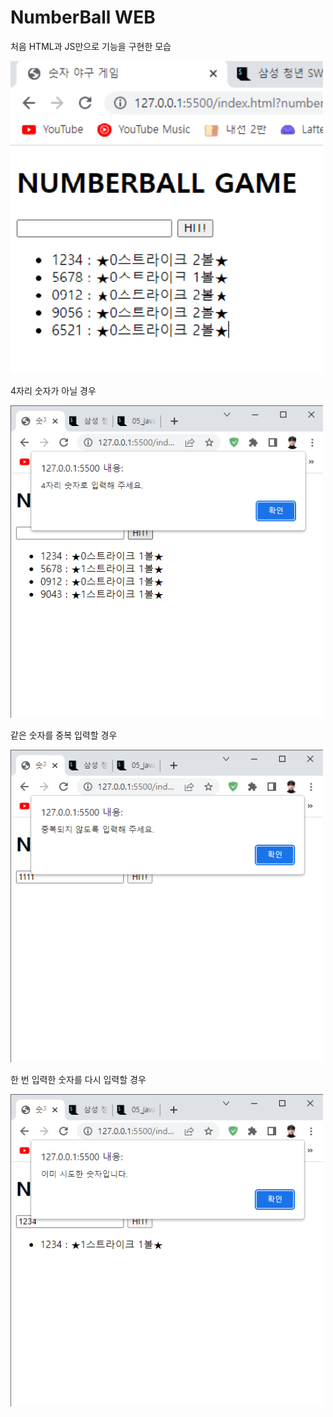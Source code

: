# NumberBall WEB

<p>처음 HTML과 JS만으로 기능을 구현한 모습</p>

<img src='assets\firstSkeleton.png' width='500px' height='500px'>

<p>4자리 숫자가 아닐 경우</p>

<img src='assets\moreThanFour.png' width='500px' height='500px'>

<p>같은 숫자를 중복 입력할 경우</p>

<img src='assets\doNotOverlap.png' width='500px' height='500px'>

<p>한 번 입력한 숫자를 다시 입력할 경우</p>

<img src='assets\doNotTryTwice.png' width='500px' height='500px'>
